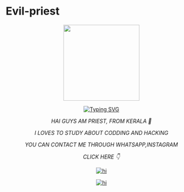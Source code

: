 # Evil-priest 

 

<div align="center">
<img border-radius: 15px src="https://i.imgur.com/c5E81Cu.jpeg" width="200" height="200"/> 

 

[![Typing SVG](https://readme-typing-svg.herokuapp.com?font=Bomber+Escort&color=00FFFF&size=20&lines=HAI+GUYS,+WELCOME+TO+MY+PROFILE)](https://bit.ly/3lC8I7t)

 

 

*HAI GUYS AM PRIEST, FROM KERALA 💖* 

*I LOVES TO STUDY ABOUT CODDING AND HACKING*

*YOU CAN CONTACT ME THROUGH WHATSAPP,INSTAGRAM* 

*CLICK HERE 👇*

<a href="http://wa.me/+919188434967"><img title="hi" src="https://img.shields.io/badge/HERE 😍-priest/Sophia?color=f7df1e&style=for-the-badge&logo=whatsapp"></a>

 <a href="https://www.instagram.com/priest_viking"><img title="hi" src="https://img.shields.io/badge/HERE 😍-priest/Sophia?color=90ee90&style=for-the-badge&logo=instagram"></a>

